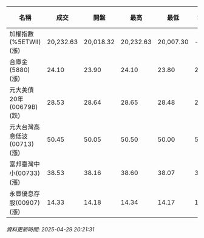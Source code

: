 | 名稱 | 成交 | 開盤 | 最高 | 最低 | 均價 | 成交金額(億) | 昨收 | 漲跌幅 | 漲跌 | 總量 | 昨量 | 振幅 |
| -------- | -------- | -------- | -------- |-------- | -------- | -------- |-------- |-------- |-------- | -------- | -------- |-------- |
|加權指數(%5ETWII) (漲)|20,232.63|20,018.32|20,232.63|20,007.30|-|2,391.80|20,034.41|0.99%|198.22|4,603,061|0|1.12%|
|合庫金(5880) (漲)|24.10|23.90|24.10|23.80|24.00|2.34|23.90|0.84%|0.20|9,762|22,237|1.26%|
|元大美債20年(00679B) (跌)|28.53|28.64|28.65|28.48|28.55|7.56|28.59|0.21%|0.06|26,476|39,502|0.59%|
|元大台灣高息低波(00713) (漲)|50.45|50.05|50.50|50.00|50.31|4.49|49.96|0.98%|0.49|8,927|9,046|1.00%|
|富邦臺灣中小(00733) (漲)|38.53|38.16|38.60|38.07|38.38|0.240|38.20|0.86%|0.33|624|921|1.39%|
|永豐優息存股(00907) (漲)|14.33|14.18|14.34|14.17|14.25|0.205|14.14|1.34%|0.19|1,438|4,842|1.20%|
###### 資料更新時間: 2025-04-29 20:21:31